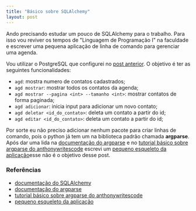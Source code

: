 ```yaml
---
title: "Básico sobre SQLAlchemy"
layout: post
---
```


Ando precisando estudar um pouco de SQLAlchemy para o trabalho. Para isso vou
reviver os tempos de "Linguagem de Programação I" na faculdade e escrever uma
pequena aplicação de linha de comando para gerenciar uma agenda.

Vou utilizar o PostgreSQL que configurei no [post anterior]. O objetivo é ter
as seguintes funcionalidades:

- `agd`: mostra numero de contatos cadastrados;
- `agd mostrar`: mostrar todos os contatos da agenda;
- `agd mostrar --pagina <int> --tamanho <int>`: mostrar contatos
de forma paginada;
- `agd adicionar`: inicia input para adicionar um novo contato;
- `agd deletar <id_do_contato>`: deleta um contato a partir do id;
- `agd editar <id_do_contato>`: deleta um contato a partir do id;

Por sorte eu não preciso adicionar nenhum pacote para criar linhas de comando,
pois o python já tem um na biblioteca padrão chamada **argparse**. Após dar uma lida na
[documentação do argparse] e no [tutorial básico sobre argparse do anthonywritescode]
escrevi um [pequeno esqueleto da aplicação]esse não é o objetivo desse post.

### Referências

+ [documentação do SQLAlchemy]
+ [documentação do argparse]
+ [tutorial básico sobre argparse do anthonywritescode]
+ [pequeno esqueleto da aplicação]

[documentação do SQLAlchemy]: https://www.sqlalchemy.org/
[documentação do argparse]: https://docs.python.org/3/howto/argparse.html#
[tutorial básico sobre argparse do anthonywritescode]: https://www.youtube.com/watch?v=-Sgw-6a1HjU
[pequeno esqueleto da aplicação]: https://github.com/rafaellcoellho/blog-basico-sqlalchemy/commit/bd8ca069f39d6ef5a589651a3c49a2cec9d4af5b

[post anterior]: https://rafaellcoellho.github.io/2022/07/27/rodando-postgresql-14-usando-docker-no-linux.html
